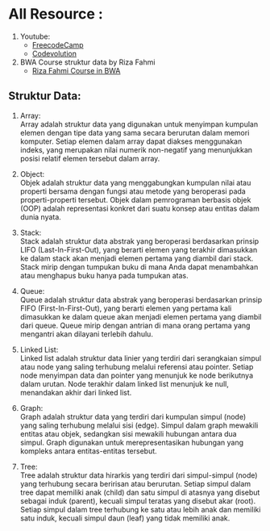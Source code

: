 # All Resource :

1. Youtube:
   - [FreecodeCamp](https://www.youtube.com/@freecodecamp)
   - [Codevolution](https://www.youtube.com/@Codevolution)
1. BWA Course struktur data by Riza Fahmi
   - [Riza Fahmi Course in BWA](https://class.buildwithangga.com/kelas/struktur-data-javascript-improve-website-e-commerce?thumbnail=iXDivnVARN.100&main_leads=topics)

## Struktur Data:

1. Array:  
   Array adalah struktur data yang digunakan untuk menyimpan kumpulan elemen dengan tipe data yang sama secara berurutan dalam memori komputer. Setiap elemen dalam array dapat diakses menggunakan indeks, yang merupakan nilai numerik non-negatif yang menunjukkan posisi relatif elemen tersebut dalam array.

1. Object:  
   Objek adalah struktur data yang menggabungkan kumpulan nilai atau properti bersama dengan fungsi atau metode yang beroperasi pada properti-properti tersebut. Objek dalam pemrograman berbasis objek (OOP) adalah representasi konkret dari suatu konsep atau entitas dalam dunia nyata.

1. Stack:  
   Stack adalah struktur data abstrak yang beroperasi berdasarkan prinsip LIFO (Last-In-First-Out), yang berarti elemen yang terakhir dimasukkan ke dalam stack akan menjadi elemen pertama yang diambil dari stack. Stack mirip dengan tumpukan buku di mana Anda dapat menambahkan atau menghapus buku hanya pada tumpukan atas.

1. Queue:  
   Queue adalah struktur data abstrak yang beroperasi berdasarkan prinsip FIFO (First-In-First-Out), yang berarti elemen yang pertama kali dimasukkan ke dalam queue akan menjadi elemen pertama yang diambil dari queue. Queue mirip dengan antrian di mana orang pertama yang mengantri akan dilayani terlebih dahulu.

1. Linked List:  
   Linked list adalah struktur data linier yang terdiri dari serangkaian simpul atau node yang saling terhubung melalui referensi atau pointer. Setiap node menyimpan data dan pointer yang menunjuk ke node berikutnya dalam urutan. Node terakhir dalam linked list menunjuk ke null, menandakan akhir dari linked list.

1. Graph:  
   Graph adalah struktur data yang terdiri dari kumpulan simpul (node) yang saling terhubung melalui sisi (edge). Simpul dalam graph mewakili entitas atau objek, sedangkan sisi mewakili hubungan antara dua simpul. Graph digunakan untuk merepresentasikan hubungan yang kompleks antara entitas-entitas tersebut.

1. Tree:  
   Tree adalah struktur data hirarkis yang terdiri dari simpul-simpul (node) yang terhubung secara beririsan atau berurutan. Setiap simpul dalam tree dapat memiliki anak (child) dan satu simpul di atasnya yang disebut sebagai induk (parent), kecuali simpul teratas yang disebut akar (root). Setiap simpul dalam tree terhubung ke satu atau lebih anak dan memiliki satu induk, kecuali simpul daun (leaf) yang tidak memiliki anak.
